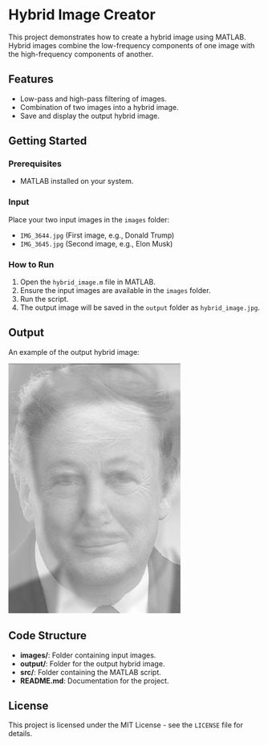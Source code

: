 # Hybrid Image Creator

This project demonstrates how to create a hybrid image using MATLAB. Hybrid images combine the low-frequency components of one image with the high-frequency components of another.

## Features
- Low-pass and high-pass filtering of images.
- Combination of two images into a hybrid image.
- Save and display the output hybrid image.

## Getting Started

### Prerequisites
- MATLAB installed on your system.

### Input
Place your two input images in the `images` folder:
- `IMG_3644.jpg` (First image, e.g., Donald Trump)
- `IMG_3645.jpg` (Second image, e.g., Elon Musk)

### How to Run
1. Open the `hybrid_image.m` file in MATLAB.
2. Ensure the input images are available in the `images` folder.
3. Run the script.
4. The output image will be saved in the `output` folder as `hybrid_image.jpg`.

## Output
An example of the output hybrid image:

![Hybrid Image](output/hybrid_image.jpg)

## Code Structure
- **images/**: Folder containing input images.
- **output/**: Folder for the output hybrid image.
- **src/**: Folder containing the MATLAB script.
- **README.md**: Documentation for the project.

## License
This project is licensed under the MIT License - see the `LICENSE` file for details.
